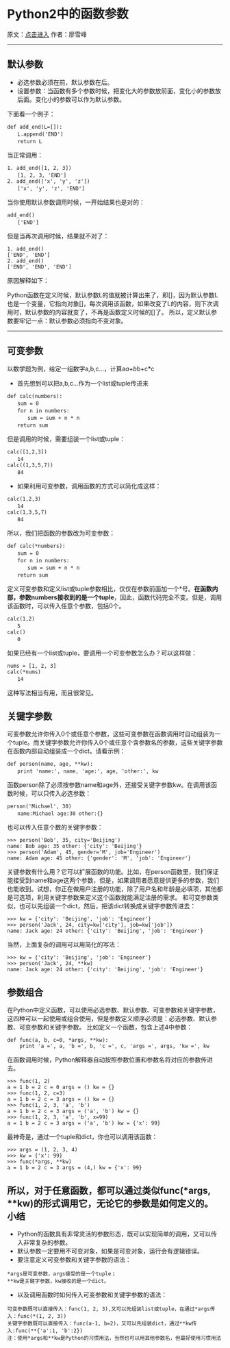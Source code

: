 ﻿# Python2中的函数参数

> 
原文：[点击进入](http://www.liaoxuefeng.com/wiki/001374738125095c955c1e6d8bb493182103fac9270762a000/001374738449338c8a122a7f2e047899fc162f4a7205ea3000 "廖雪峰的网站")
作者：廖雪峰  

---
默认参数
----

 - 必选参数必须在前，默认参数在后。
 - 设置参数：当函数有多个参数时候，把变化大的参数放前面，变化小的参数放后面。变化小的参数可以作为默认参数。

下面看一个例子：
```
def add_end(L=[]):
　　L.append('END')
　　return L
``` 
当正常调用：
```
1. add_end([1, 2, 3])
　　[1, 2, 3, 'END']
2. add_end(['x', 'y', 'z'])
　　['x', 'y', 'z', 'END']
```
当你使用默认参数调用时候，一开始结果也是对的：
```
add_end()
　　['END']
```
但是当再次调用时候，结果就不对了：
```
1. add_end()
['END', 'END']
2. add_end()
['END', 'END', 'END']
```
原因解释如下：

Python函数在定义时候，默认参数L的值就被计算出来了，即[]，因为默认参数L也是一个变量，它指向对象[]，每次调用该函数，如果改变了L的内容，则下次调用时，默认参数的内容就变了，不再是函数定义时候的[]了。
所以，定义默认参数要牢记一点：默认参数必须指向不变对象。


----------

可变参数
----
以数学题为例，给定一组数字a,b,c...，计算a*a+b*b+c*c

 - 首先想到可以把a,b,c...作为一个list或tuple传进来
```
def calc(numbers):
　　sum = 0
　　for n in numbers:
　　　　sum = sum + n * n
　　return sum  
```
但是调用的时候，需要组装一个list或tuple：  
```
calc([1,2,3])
　　14
calc((1,3,5,7))
　　84
```
 - 如果利用可变参数，调用函数的方式可以简化成这样：
``` 
calc(1,2,3)
　　14
calc(1,3,5,7)
　　84  
```  
所以，我们把函数的参数改为可变参数：
```
def calc(*numbers):
　　sum = 0
　　for n in numbers:
　　　　sum = sum + n * n
　　return sum
```
定义可变参数和定义list或tuple参数相比，仅仅在参数前面加一个*号。**在函数内部，参数numbers接收到的是一个tuple**，因此，函数代码完全不变。但是，调用该函数时，可以传入任意个参数，包括0个。  
```
calc(1,2)
　　5
calc()
　　0
```
如果已经有一个list或tuple，要调用一个可变参数怎么办？可以这样做：  
```
nums = [1, 2, 3]
calc(*nums)
　　14  
```
这种写法相当有用，而且很常见。

关键字参数
----
可变参数允许你传入0个或任意个参数，这些可变参数在函数调用时自动组装为一个tuple。而关键字参数允许你传入0个或任意个含参数名的参数，这些关键字参数在函数内部自动组装成一个dict。请看示例：  
```
def person(name, age, **kw):
　　print 'name:', name, 'age:', age, 'other:', kw
```
函数person除了必须按参数name和age外，还接受关键字参数kw。在调用该函数时候，可以只传入必选参数：
```
person('Michael', 30)
　　name:Michael age:30 other:{}
```
也可以传入任意个数的关键字参数：
```
>>> person('Bob', 35, city='Beijing')
name: Bob age: 35 other: {'city': 'Beijing'}
>>> person('Adam', 45, gender='M', job='Engineer')
name: Adam age: 45 other: {'gender': 'M', 'job': 'Engineer'}
```
关键参数有什么用？它可以扩展函数的功能。比如，在person函数里，我们保证能接受到name和age这两个参数，但是，如果调用者愿意提供更多的参数，我们也能收到。试想，你正在做用户注册的功能，除了用户名和年龄是必填项，其他都是可选项，利用关键字参数来定义这个函数就能满足注册的需求。
和可变参数类似，也可以先组装一个dict，然后，把该dict转换成关键字参数传进去：
```
>>> kw = {'city': 'Beijing', 'job': 'Engineer'}
>>> person('Jack', 24, city=kw['city'], job=kw['job'])
name: Jack age: 24 other: {'city': 'Beijing', 'job': 'Engineer'}
```
当然，上面复杂的调用可以用简化的写法：
```
>>> kw = {'city': 'Beijing', 'job': 'Engineer'}
>>> person('Jack', 24, **kw)
name: Jack age: 24 other: {'city': 'Beijing', 'job': 'Engineer'}
```
参数组合
----
在Python中定义函数，可以使用必选参数、默认参数、可变参数和关键字参数，这四种可以一起使用或组合使用，但是参数定义顺序必须是：必选参数、默认参数、可变参数和关键字参数。
比如定义一个函数，包含上述4中参数：
```
def func(a, b, c=0, *args, **kw):
    print 'a =', a, 'b =', b, 'c =', c, 'args =', args, 'kw =', kw
```
在函数调用时候，Python解释器自动按照参数位置和参数名将对应的参数传进去。
```
>>> func(1, 2)
a = 1 b = 2 c = 0 args = () kw = {}
>>> func(1, 2, c=3)
a = 1 b = 2 c = 3 args = () kw = {}
>>> func(1, 2, 3, 'a', 'b')
a = 1 b = 2 c = 3 args = ('a', 'b') kw = {}
>>> func(1, 2, 3, 'a', 'b', x=99)
a = 1 b = 2 c = 3 args = ('a', 'b') kw = {'x': 99}
```
最神奇是，通过一个tuple和dict，你也可以调用该函数：
```
>>> args = (1, 2, 3, 4)
>>> kw = {'x': 99}
>>> func(*args, **kw)
a = 1 b = 2 c = 3 args = (4,) kw = {'x': 99}
```
所以，对于任意函数，都可以通过类似func(*args, **kw)的形式调用它，无论它的参数是如何定义的。
小结
----
- Python的函数具有非常灵活的参数形态，既可以实现简单的调用，又可以传入非常复杂的参数。
- 默认参数一定要用不可变对象，如果是可变对象，运行会有逻辑错误。
- 要注意定义可变参数和关键字参数的语法：
```
*args是可变参数，args接受的是一个tuple；
**kw是关键字参数，kw接收的是一个dict。
```
- 以及调用函数时如何传入可变参数和关键字参数的语法：
```
可变参数既可以直接传入：func(1, 2, 3),又可以先组装list或tuple，在通过*args传入：func(*(1, 2, 3))
关键字参数既可以直接传入：func(a-1, b=2)，又可以先组装dict，通过**kw传入:func(**{'a':1, 'b':2})
注：使用*args和**kw是Python的习惯用法，当然也可以用其他参数名，但最好使用习惯用法
```